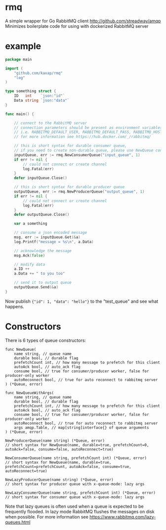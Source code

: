 # rmq
A simple wrapper for Go RabbitMQ client http://github.com/streadway/amqp
Minimizes boilerplate code for using with dockerized RabbitMQ server

# example

```Go
package main

import (
	"github.com/kaxap/rmq"
	"log"
)

type something struct {
	ID   int    `json:"id"`
	Data string `json:"data"`
}

func main() {

	// connect to the RabbitMQ server
	// connection parameters should be present as environment variables
	// i.e. RABBITMQ_DEFAULT_USER, RABBITMQ_DEFAULT_PASS, RABBITMQ_HOST, RABBITMQ_PORT
	// for more information see https://hub.docker.com/_/rabbitmq/

	// this is short syntax for durable consumer queue,
	// if you need to create non-durable queue, please use NewQueue constructor
	inputQueue, err := rmq.NewConsumerQueue("input_queue", 1)
	if err != nil {
		// could not connect or create channel
		log.Fatal(err)
	}
	defer inputQueue.Close()

	// this is short syntax for durable producer queue
	outputQueue, err := rmq.NewProducerQueue("output_queue", 1)
	if err != nil {
		// could not connect or create channel
		log.Fatal(err)
	}
	defer outputQueue.Close()

	var a something

	// consume a json encoded message
	msg, err := inputQueue.Get(&a)
	log.Printf("message = %s\n", a.Data)

	// acknowledge the message
	msg.Ack(false)

	// modify data
	a.ID ++
	a.Data += " to you too"

	// send it to output queue
	outputQueue.Send(&a)
}

```

Now publish `{"id": 1, "data": "hello"}` to the "test_queue" and see what happens.

# Constructors

There is 6 types of queue constructors:

```golang
func NewQueue(
    name string, // queue name
    durable bool, // durable flag
    prefetchCount int, // how many message to prefetch for this client
    autoAck bool, // auto_ack flag
    consume bool, // true for consumer/producer worker, false for producer-only worker
    autoReconnect bool, // true for auto reconnect to rabbitmq server
) (*Queue, error)
```

```golang
func NewQueueWithArgs(
    name string, // queue name
    durable bool, // durable flag
    prefetchCount int, // how many message to prefetch for this client
    autoAck bool, // auto_ack flag
    consume bool, // true for consumer/producer worker, false for producer-only worker
    autoReconnect bool, // true for auto reconnect to rabbitmq server
    args amqp.Table, // map[string]interface{} of queue arguments
) (*Queue, error)
```

```golang
NewProducerQueue(name string) (*Queue, error)
// short syntax for NewQueue(name, durable=true, prefetchCount=0, autoAck=false, consume=false, autoReconnect=true)
```

```golang
NewConsumerQueue(name string, prefetchCount int) (*Queue, error)
// short syntax for NewQueue(name, durable=true, prefetchCount=prefetchCount, autoAck=false, consume=true, autoReconnect=true)
```

```golang
NewLazyProducerQueue(name string) (*Queue, error)
// short syntax for producer queue with x-queue-mode: lazy args
```

```golang
NewLazyConsumerQueue(name string, prefetchCount int) (*Queue, error)
// short syntax for consumer queue with x-queue-mode: lazy args
```

Note that lazy queues is often used when a queue is expected to be frequently flooded. In lazy mode RabbitMQ flushes the messages on disk when possible.
For more information see https://www.rabbitmq.com/lazy-queues.html
